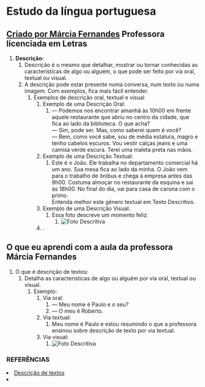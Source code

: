 <!-- markdownlint-disable-next-line -->
<link type="text/css" href="../../../css/defaulttheme.css" rel="stylesheet" />

# Estudo da língua portuguesa

## [Criado por Márcia Fernandes](https://www.todamateria.com.br/descricao/) Professora licenciada em Letras
<!-- markdownlint-disable-next-line -->
<main>

1. **Descrição:**
   1. Descrição é o mesmo que detalhar, mostrar ou tornar conhecidas as características de algo ou alguém, o que pode ser feito por via oral, textual ou visual.
   2. A descrição pode estar presente numa conversa, num texto ou numa imagem. Com exemplos, fica mais fácil entender.
      1. Exemplos de descrição oral, textual e visual
         1. Exemplo de uma Descrição Oral:
            1. — Podemos nos encontrar amanhã às 10h00 em frente aquele restaurante que abriu no centro da cidade, que fica ao lado da biblioteca. O que acha?  
               — Sim, pode ser. Mas, como saberei quem é você?  
               — Bem, como você sabe, sou de média estatura, magro e tenho cabelos escuros. Vou vestir calças jeans e uma camisa verde escura. Terei uma maleta preta nas mãos.  
         2. Exemplo de uma Descrição Textual:
             1. Este é o João. Ele trabalha no departamento comercial há um ano. Sua mesa fica ao lado da minha. O João vem para o trabalho de ônibus e chega à empresa antes das 9h00. Costuma almoçar no restaurante da esquina e sai às 18h00. No final do dia, vai para casa de carona com o primo.  
             Entenda melhor este gênero textual em Texto Descritivo.  
         3. Exemplo de uma Descrição Visual:
            1. Essa foto descreve um momento feliz:
               1. ![Foto Descritiva](https://static.todamateria.com.br/upload/58/58/58580df987178-descricao.jpg "Está foto descreve um momento feliz")
         4. .

## O que eu aprendi com a aula da professora Márcia Fernandes

1. O que é descrição de textos:
   1. Detalha as características de algo ou alguém por via oral, textual ou visual.
      1. Exemplo:
         1. Via oral:
            1. — Meu nome é Paulo e o seu?
            2. — O meu é Roberto.
         2. Via textual:
            1. Meu nome é Paulo e estou resumindo o que a professora ensinou sobre descrição de texto por via textual.
         3. Via visual:
            1. ![Foto Descritiva](https://static.todamateria.com.br/upload/58/58/58580df987178-descricao.jpg "Está foto descreve um momento feliz")

<!-- markdownlint-disable-next-line -->
</main>

### REFERÊNCIAS

<li><a href="https://www.todamateria.com.br/descricao/" target="_blank" title="">Descrição de textos</a></li>
<li><a href="#" target="_blank" title=""></a></li>
